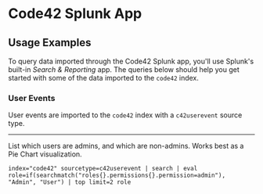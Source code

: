 # Code42 Splunk App
## Usage Examples

To query data imported through the Code42 Splunk app, you'll use Splunk's
built-in *Search & Reporting* app. The queries below should help you get started
with some of the data imported to the `code42` index.

### User Events

User events are imported to the `code42` index with a `c42userevent`
source type.

---

List which users are admins, and which are non-admins. Works best as a
Pie Chart visualization.

```
index="code42" sourcetype=c42userevent | search | eval role=if(searchmatch("roles{}.permissions{}.permission=admin"), "Admin", "User") | top limit=2 role
```
